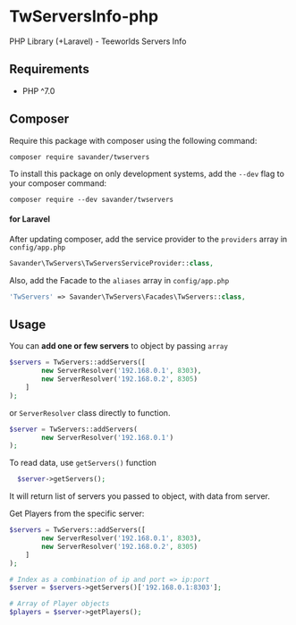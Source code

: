# TwServersInfo-php
PHP Library (+Laravel) - Teeworlds Servers Info

## Requirements

- PHP ^7.0

## Composer
Require this package with composer using the following command:
```
composer require savander/twservers
```
To install this package on only development systems, add the `--dev` flag to your composer command:
```
composer require --dev savander/twservers
```

#### for Laravel
After updating composer, add the service provider to the `providers` array in `config/app.php`
```php
Savander\TwServers\TwServersServiceProvider::class,
```

Also, add the Facade to the `aliases` array in `config/app.php`
```php
'TwServers' => Savander\TwServers\Facades\TwServers::class,
```

## Usage

You can **add one or few servers** to object by passing `array`  
```php
$servers = TwServers::addServers([
        new ServerResolver('192.168.0.1', 8303),
        new ServerResolver('192.168.0.2', 8305)
    ]
);
```
or `ServerResolver` class directly to function.
```php
$server = TwServers::addServers(
        new ServerResolver('192.168.0.1')
);
```

To read data, use `getServers()` function

```php
  $server->getServers();

```
It will return list of servers you passed to object, with data from server. 

Get Players from the specific server:
```php
$servers = TwServers::addServers([
        new ServerResolver('192.168.0.1', 8303),
        new ServerResolver('192.168.0.2', 8305)
    ]
);

# Index as a combination of ip and port => ip:port
$server = $servers->getServers()['192.168.0.1:8303'];

# Array of Player objects
$players = $server->getPlayers();

```

